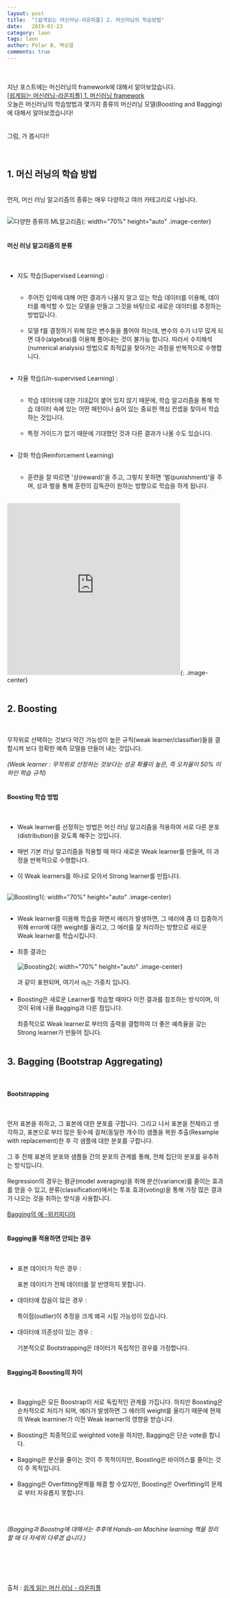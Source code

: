 ```yaml
---
layout: post
title:  "[쉽게읽는 머신러닝-라온피플] 2. 머신러닝의 학습방법"
date:   2019-01-23
category: laon
tags: laon
author: Polar B, 백승열
comments: true
---
```

<br><br>
지난 포스트에는 머신러닝의 framework에 대해서 알아보았습니다.
<br>
[[쉽게읽는 머신러닝-라온피플] 1. 머신러닝 framework](/laon/2019/01/22/laon_machine_learning_study_week1-1.html)
<br>
오늘은 머신러닝의 학습방법과 몇가지 종류의 머신러닝 모델(Boosting and Bagging)에 대해서 알아보겠습니다!
<br><br><br>
그럼, 가 봅시다!!
<br><br><br>

## 1. 머신 러닝의 학습 방법
<br>
먼저, 머신 러닝 알고리즘의 종류는 매우 다양하고 여러 카테고리로 나뉩니다.
<br><br>

![다양한 종류의 ML알고리즘](/assets/images/Laon/week1-2-1.png){: width="70%" height="auto" .image-center}
<br><br>

#### 머신 러닝 알고리즘의 분류
<br>

- 지도 학습(Supervised Learning) :
<br><br>
  - 주어진 입력에 대해 어떤 결과가 나올지 알고 있는 학습 데이터를 이용해, 데이터를 해석할 수 있는 모델을 만들고 그것을 바탕으로 새로운 데이터를 추정하는 방법입니다.
<br><br>
  - 모델 f를 결정하기 위해 많은 변수들을 풀어야 하는데, 변수의 수가 너무 많게 되면 대수(algebra)를 이용해 풀어내는 것이 불가능 합니다. 따라서 수치해석(numerical analysis) 방법으로 최적값을 찾아가는 과정을 반복적으로 수행합니다.
<br><br>

- 자율 학습(Un-supervised Learning) :
<br><br>
  - 학습 데이터에 대한 기대값이 붙어 있지 않기 때문에, 학습 알고리즘을 통해 학습 데이터 속에 있는 어떤 패턴이나 숨어 있는 중요한 핵심 컨셉을 찾아서 학습하는 것입니다.
<br><br>
  - 특정 가이드가 없기 때문에 기대했던 것과 다른 결과가 나올 수도 있습니다.
<br><br>

- 강화 학습(Reinforcement Learning)
<br><br>
  - 훈련을 잘 따르면 '상(reward)'을 주고, 그렇지 못하면 '벌(punishment)'을 주며, 상과 벌을 통해 훈련의 감독관이 원하는 방향으로 학습을 하게 됩니다.
<br><br>
<iframe width="80%" height="400" src="https://www.youtube.com/embed/3bhP7zulFfY" frameborder="0" allow="accelerometer; autoplay; encrypted-media; gyroscope; picture-in-picture" allowfullscreen></iframe>{: .image-center}
<br><br>

## 2. Boosting
<br>

무작위로 선택하는 것보다 약간 가능성이 높은 규칙(weak learner/classifier)들을 결합시켜 보다 정확한 예측 모델을 만들어 내는 것입니다.
<br><br>
_(Weak learner : 무작위로 선정하는 것보다는 성공 확률이 높은, 즉 오차율이 50% 이하인 학습 규칙)_
<br><br>

#### Boosting 학습 방법
<br>

  - Weak learner를 선정하는 방법은 머신 러닝 알고리즘을 적용하여 서로 다른 분포(distribution)을 갖도록 해주는 것입니다.
<br><br>
  - 매번 기본 러닝 알고리즘을 적용할 때 마다 새로운 Weak learner를 만들며, 이 과정을 반복적으로 수행합니다.
<br><br>
  - 이 Weak learners를 하나로 모아서 Strong learner를 만듭니다.
<br><br>

![Boosting1](/assets/images/Laon/week1-2-2.png){: width="70%" height="auto" .image-center}
<br><br>

  - Weak learner를 이용해 학습을 하면서 에러가 발생하면, 그 에러에 좀 더 집중하기 위해 error에 대한 weight를 올리고, 그 에러를 잘 처리하는 방향으로 새로운 Weak learner를 학습시킵니다.
<br><br>
  - 최종 결과는
<br><br>
![Boosting2](/assets/images/Laon/week1-2-3.png){: width="70%" height="auto" .image-center}
  <br><br>
  과 같이 표현되며, 여기서 α<sub>t</sub>는 가중치 입니다.
  <br><br>
  - Boosting은 새로운 Learner를 학습할 때마다 이전 결과를 참조하는 방식이며, 이것이 뒤에 나올 Bagging과 다른 점입니다.
  <br><br>
  최종적으로 Weak learner로 부터의 출력을 결합하여 더 좋은 예측율을 갖는 Strong learner가 만들어 집니다.
  <br><br>

## 3. Bagging (Bootstrap Aggregating)
<br>

#### Bootstrapping
<br>

먼저 표본을 취하고, 그 표본에 대한 분포를 구합니다. 그리고 나서 표본을 전체라고 생각하고, 표본으로 부터 많은 횟수에 걸쳐(동일한 개수의) 샘플을 복원 추출(Resample with replacement)한 후 각 샘플에 대한 분포를 구합니다.
<br><br>
그 후 전체 표본의 분포와 샘플들 간의 분포의 관계를 통해, 전체 집단의 분포를 유추하는 방식입니다.
<br><br>
Regression의 경우는 평균(model averaging)을 취해 분산(variance)를 줄이는 효과를 얻을 수 있고, 분류(classification)에서는 투표 효과(voting)을 통해 가장 많은 결과가 나오는 것을 취하는 방식을 사용합니다.
<br><br>
[Bagging의 예 -위키피디아](https://en.wikipedia.org/wiki/Bootstrap_aggregating)
<br><br>

#### Bagging을 적용하면 안되는 경우
<br>

  - 표본 데이터가 작은 경우 :
  <br><br>
  표본 데이터가 전체 데이터를 잘 반영하지 못합니다.
  <br><br>
  - 데이터에 잡음이 많은 경우 :
  <br><br>
  특이점(outlier)이 추정을 크게 왜곡 시킬 가능성이 있습니다.
  <br><br>
  - 데이터에 의존성이 있는 경우 :
  <br><br>
  기본적으로 Bootstrapping은 데이터가 독립적인 경우를 가정합니다.
  <br><br>

#### Bagging과 Boosting의 차이
<br>

  - Bagging은 모든 Boostrap이 서로 독립적인 관계를 가집니다. 하지만 Boosting은 순차적으로 처리가 되며, 에러가 발생하면 그 에러의 weight를 올리기 때문에 현재의 Weak learniner가 이전 Weak learner의 영향을 받습니다.
<br><br>
  - Boosting은 최종적으로 weighted vote을 하지만, Bagging은 단순 vote을 합니다.
<br><br>
  - Bagging은 분산을 줄이는 것이 주 목적이지만, Boosting은 바이어스를 줄이는 것이 주 목적입니다.
<br><br>
  - Bagging은 Overfitting문제를 해결 할 수있지만, Boosting은 Overfitting의 문제로 부터 자유롭지 못합니다.
<br><br>
<br><br>

_(Bagging과 Boostng에 대해서는 추후에 Hands-on Machine learning 책을 정리할 때 더 자세히 다루겠 습니다.)_

<br>
<br>
<br>
<br>

출처 : [쉽게 읽는 머신 러닝 - 라온피플](https://laonple.blog.me/220827900759)
